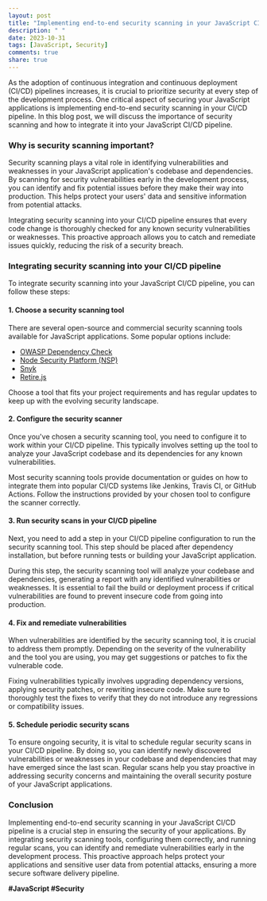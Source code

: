 ```yaml
---
layout: post
title: "Implementing end-to-end security scanning in your JavaScript CI/CD pipeline"
description: " "
date: 2023-10-31
tags: [JavaScript, Security]
comments: true
share: true
---
```


As the adoption of continuous integration and continuous deployment (CI/CD) pipelines increases, it is crucial to prioritize security at every step of the development process. One critical aspect of securing your JavaScript applications is implementing end-to-end security scanning in your CI/CD pipeline. In this blog post, we will discuss the importance of security scanning and how to integrate it into your JavaScript CI/CD pipeline.

### Why is security scanning important?

Security scanning plays a vital role in identifying vulnerabilities and weaknesses in your JavaScript application's codebase and dependencies. By scanning for security vulnerabilities early in the development process, you can identify and fix potential issues before they make their way into production. This helps protect your users' data and sensitive information from potential attacks.

Integrating security scanning into your CI/CD pipeline ensures that every code change is thoroughly checked for any known security vulnerabilities or weaknesses. This proactive approach allows you to catch and remediate issues quickly, reducing the risk of a security breach.

### Integrating security scanning into your CI/CD pipeline

To integrate security scanning into your JavaScript CI/CD pipeline, you can follow these steps:

#### 1. Choose a security scanning tool

There are several open-source and commercial security scanning tools available for JavaScript applications. Some popular options include:

- [OWASP Dependency Check](https://owasp.org/www-project-dependency-check/)
- [Node Security Platform (NSP)](https://nodesecurity.io/)
- [Snyk](https://snyk.io/)
- [Retire.js](https://retirejs.github.io/retire.js/)

Choose a tool that fits your project requirements and has regular updates to keep up with the evolving security landscape.

#### 2. Configure the security scanner

Once you've chosen a security scanning tool, you need to configure it to work within your CI/CD pipeline. This typically involves setting up the tool to analyze your JavaScript codebase and its dependencies for any known vulnerabilities.

Most security scanning tools provide documentation or guides on how to integrate them into popular CI/CD systems like Jenkins, Travis CI, or GitHub Actions. Follow the instructions provided by your chosen tool to configure the scanner correctly.

#### 3. Run security scans in your CI/CD pipeline

Next, you need to add a step in your CI/CD pipeline configuration to run the security scanning tool. This step should be placed after dependency installation, but before running tests or building your JavaScript application.

During this step, the security scanning tool will analyze your codebase and dependencies, generating a report with any identified vulnerabilities or weaknesses. It is essential to fail the build or deployment process if critical vulnerabilities are found to prevent insecure code from going into production.

#### 4. Fix and remediate vulnerabilities

When vulnerabilities are identified by the security scanning tool, it is crucial to address them promptly. Depending on the severity of the vulnerability and the tool you are using, you may get suggestions or patches to fix the vulnerable code.

Fixing vulnerabilities typically involves upgrading dependency versions, applying security patches, or rewriting insecure code. Make sure to thoroughly test the fixes to verify that they do not introduce any regressions or compatibility issues.

#### 5. Schedule periodic security scans

To ensure ongoing security, it is vital to schedule regular security scans in your CI/CD pipeline. By doing so, you can identify newly discovered vulnerabilities or weaknesses in your codebase and dependencies that may have emerged since the last scan. Regular scans help you stay proactive in addressing security concerns and maintaining the overall security posture of your JavaScript applications.

### Conclusion

Implementing end-to-end security scanning in your JavaScript CI/CD pipeline is a crucial step in ensuring the security of your applications. By integrating security scanning tools, configuring them correctly, and running regular scans, you can identify and remediate vulnerabilities early in the development process. This proactive approach helps protect your applications and sensitive user data from potential attacks, ensuring a more secure software delivery pipeline.

**#JavaScript #Security**